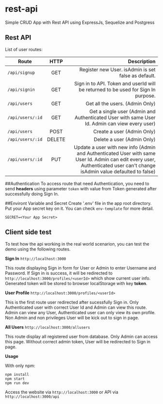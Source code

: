 # rest-api
Simple CRUD App with Rest API using ExpressJs, Sequelize and Postgress

## Rest API

List of user routes:

| Route                        	  		    | HTTP           | Description                                				|
| ------------------------------------------------  |:----------------:| ------------------------------------------------------------------:|
| `/api/signup`        				    | GET                    |  Register new User. isAdmin is set false as default.   						 |
| `/api/signin`        				    | GET                    |  Sign in to API. Token and userId will be returned to be used for Sign In purpose.   						 |
| `/api/users`        				    | GET                    |  Get all the users. (Admin Only)    						 |
| `/api/users/:id`        			    | GET                    |  Get a single user (Admin and Authenticated User with same User Id. Admin can view every user)    						 |
| `/api/users`        				    | POST                 |  Create a user (Admin Only)    		 				|
| `/api/users/:id`        			    | DELETE            |  Delete a user (Admin Only)    		 				|
| `/api/users/:id`        			    | PUT                    |  Update a user with new info  (Admin and Authenticated User with same User Id. Admin can edit every user, Authenticated user can't change isAdmin value defaulted to false)  		 |

##Authentication
To access route that need Authentication, you need to send **headers** using parameter `token` with value from Token generated after successfully doing Sign In.

##Environt Variable and Secret
Create '.env' file in the app root directory. Put your App secret key on it. You can check `env-template` for more detail.
 
 ```
 SECRET=<Your App Secret>
 ```

## Client side test
To test how the api working in the real world scenarion, you can test the demo using the following routes.

**Sign In**
`http://localhost:3000`

This route displaying Sign in form for User or Admin to enter Username and Password. If Sign in is success, it will be redirected to `http://localhost:3000/profiles/<userId>` which show current user info. Generated token will be stored to browser localStorage with key **token**.

**User Profile**
`http://localhost:3000/profiles/<userId>`

This is the first route user redirected after sucessfully Sign in. Only Authenticated user with correct User Id and Admin can view this route. Admin can view any User, Authenticated user can only view its own profile. Non Admin and non privileges User will be kick out to sign in page.

**All Users**
`http://localhost:3000/allusers`

This route display all registered user from database. Only Admin can access this page. Without correct admin token, User will be redirected to Sign in page. 

 **Usage**
 
 With only npm:
 ```
 npm install
 npm start
 npm run dev
 ```

 Access the website via `http://localhost:3000` or API via  `http://localhost:3000/api`